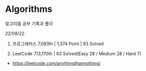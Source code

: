 # Algorithms

알고리즘 공부 기록과 풀이

22/08/22

1. 프로그래머스 7,093th | 1,374 Point | 93 Solved

2. LeetCode 713,170th | 63 Solved(Easy 28 / Medium 28 / Hard 7)

- https://leetcode.com/anythingthannothing/
